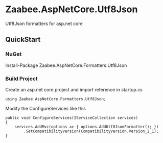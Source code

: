# Zaabee.AspNetCore.Utf8Json

Utf8Json formatters for asp.net core

## QuickStart

### NuGet

Install-Package Zaabee.AspNetCore.Formatters.Utf8Json

### Build Project

Create an asp.net core project and import reference in startup.cs

```CSharp
using Zaabee.AspNetCore.Formatters.Utf8Json;
```

Modify the ConfigureServices like this

```CSharp
public void ConfigureServices(IServiceCollection services)
{
    services.AddMvc(options => { options.AddUtf8JsonFormatter(); })
        .SetCompatibilityVersion(CompatibilityVersion.Version_2_1);
}
```